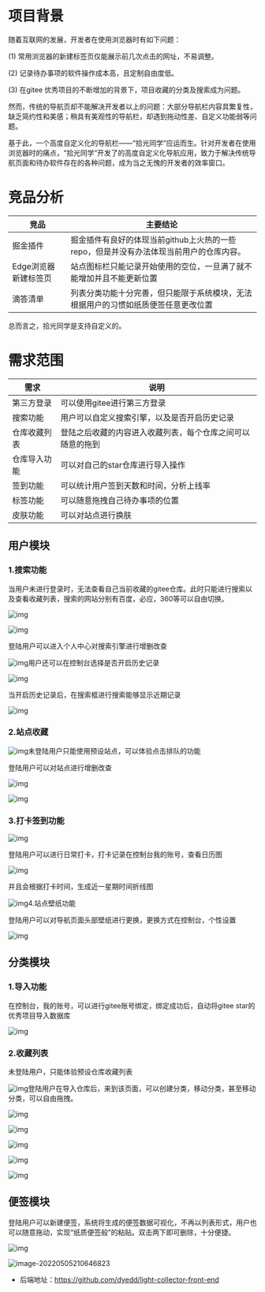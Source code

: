 # 项目背景

随着互联网的发展，开发者在使用浏览器时有如下问题：

(1) 常用浏览器的新建标签页仅能展示前几次点击的网址，不易调整。

(2) 记录待办事项的软件操作成本高，且定制自由度低。

(3) 在gitee 优秀项目的不断增加的背景下，项目收藏的分类及搜索成为问题。

然而，传统的导航页却不能解决开发者以上的问题：大部分导航栏内容具繁复性，缺乏简约性和美感；稍具有美观性的导航栏，却遇到拖动性差、自定义功能弱等问题。

基于此，一个高度自定义化的导航栏——“拾光同学”应运而生。针对开发者在使用浏览器时的痛点，“拾光同学”开发了的高度自定义化导航应用，致力于解决传统导航页面和待办软件存在的各种问题，成为当之无愧的开发者的效率窗口。

 

# 竞品分析

| 竞品                 | 主要结论                                                     |
| -------------------- | ------------------------------------------------------------ |
| 掘金插件             | 掘金插件有良好的体现当前github上火热的一些repo，但是并没有办法体现当前用户的仓库内容。 |
| Edge浏览器新建标签页 | 站点图标栏只能记录开始使用的空位，一旦满了就不能增加并且不能更新位置 |
| 滴答清单             | 列表分类功能十分完善，但只能限于系统模块，无法根据用户的习惯如纸质便签任意更改位置 |

总而言之，拾光同学是支持自定义的。

# 需求范围

| 需求         | 说明                                                       |
| ------------ | ---------------------------------------------------------- |
| 第三方登录   | 可以使用gitee进行第三方登录                                |
| 搜索功能     | 用户可以自定义搜索引擎，以及是否开启历史记录               |
| 仓库收藏列表 | 登陆之后收藏的内容进入收藏列表，每个仓库之间可以随意的拖到 |
| 仓库导入功能 | 可以对自己的star仓库进行导入操作                           |
| 签到功能     | 可以统计用户签到天数和时间，分析上线率                     |
| 标签功能     | 可以随意拖拽自己待办事项的位置                             |
| 皮肤功能     | 可以对站点进行换肤                                         |

## 用户模块 

### 1.搜索功能

当用户未进行登录时，无法查看自己当前收藏的gitee仓库。此时只能进行搜索以及查看收藏列表，搜索的网站分别有百度，必应，360等可以自由切换。

![img](https://gitee.com/Dye/statics/raw/master/img/202205052106386.jpg)

![img](https://gitee.com/Dye/statics/raw/master/img/202205052106048.jpg)

登陆用户可以进入个人中心对搜索引擎进行增删改查

![img](https://gitee.com/Dye/statics/raw/master/img/202205052106387.jpg)用户还可以在控制台选择是否开启历史记录

![img](https://gitee.com/Dye/statics/raw/master/img/202205052106388.jpg)

当开启历史记录后，在搜索框进行搜索能够显示近期记录

![img](https://gitee.com/Dye/statics/raw/master/img/202205052106389.jpg)

### 2.站点收藏

![img](https://gitee.com/Dye/statics/raw/master/img/202205052106390.jpg)未登陆用户只能使用预设站点，可以体验点击排队的功能

登陆用户可以对站点进行增删改查

![img](https://gitee.com/Dye/statics/raw/master/img/202205052106392.jpg)

![img](https://gitee.com/Dye/statics/raw/master/img/202205052106393.jpg)

 

### 3.打卡签到功能

![img](https://gitee.com/Dye/statics/raw/master/img/202205052106394.jpg)

登陆用户可以进行日常打卡，打卡记录在控制台我的账号，查看日历图

![img](https://gitee.com/Dye/statics/raw/master/img/202205052106395.jpg)

并且会根据打卡时间，生成近一星期时间折线图

![img](https://gitee.com/Dye/statics/raw/master/img/202205052106803.jpg)4.站点壁纸功能

登陆用户可以对导航页面头部壁纸进行更换，更换方式在控制台，个性设置

![img](https://gitee.com/Dye/statics/raw/master/img/202205052106396.jpg)

## 分类模块

### 1.导入功能

在控制台，我的账号，可以进行gitee账号绑定，绑定成功后，自动将gitee star的优秀项目导入数据库

![img](https://gitee.com/Dye/statics/raw/master/img/202205052106397.jpg)

### 2.收藏列表

未登陆用户，只能体验预设仓库收藏列表

![img](https://gitee.com/Dye/statics/raw/master/img/202205052106398.jpg)登陆用户在导入仓库后，来到该页面，可以创建分类，移动分类，甚至移动分类，可以自由拖拽。

![img](https://gitee.com/Dye/statics/raw/master/img/202205052106399.jpg)

![img](https://gitee.com/Dye/statics/raw/master/img/202205052106614.jpg)

![img](https://gitee.com/Dye/statics/raw/master/img/202205052106400.jpg)

![img](https://gitee.com/Dye/statics/raw/master/img/202205052106401.jpg)

![img](https://gitee.com/Dye/statics/raw/master/img/202205052106402.jpg)

## 便签模块

登陆用户可以新建便签，系统将生成的便签数据可视化，不再以列表形式，用户也可以随意拖动，实现“纸质便签般”的粘贴。双击两下即可删除，十分便捷。

![img](https://gitee.com/Dye/statics/raw/master/img/202205052106179.jpg)

 

![image-20220505210646823](https://gitee.com/Dye/statics/raw/master/img/202205052106881.png)

- 后端地址：https://github.com/dyedd/light-collector-front-end
